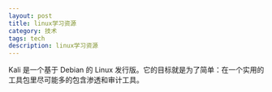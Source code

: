 ```yaml
---
layout: post
title: linux学习资源
category: 技术
tags: tech
description: linux学习资源
---
```


Kali 是一个基于 Debian 的 Linux 发行版。它的目标就是为了简单：在一个实用的工具包里尽可能多的包含渗透和审计工具。